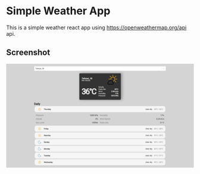 # Simple Weather App

This is a simple weather react app using https://openweathermap.org/api api.

## Screenshot

![Alt text](/screenshots/p.png?raw=true "Main Screen")
